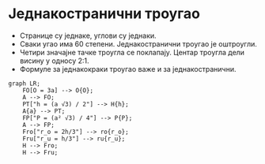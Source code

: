 # Једнакостранични троугао

- Странице су једнаке, углови су једнаки.
- Сваки угао има 60 степени. Једнакостранични троугао је оштроугли.
- Четири значајне тачке троугла се поклапају. Центар троугла дели висину у односу 2:1.
- Формуле за једнакокраки троугао важе и за једнакостранични.

```mermaid
graph LR;
    FO[O = 3a] --> O{O};
    A --> FO;
    PT["h = (a √3) / 2"] --> H{h};
    A{a} --> PT;
    FP["P = (a² √3) / 4"] --> P{P};
    A --> FP;
    Fro["r_o = 2h/3"] --> ro{r_o};
    Fru["r_u = h/3"] --> ru{r_u};
    H --> Fro;
    H --> Fru;
```
